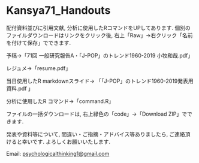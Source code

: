 # Kansya71_Handouts


配付資料並びに引用文献, 分析に使用したRコマンドをUPしてあります. 個別のファイルダウンロードはリンクをクリック後, 右上「Raw」→右クリック「名前を付けて保存」でできます. 

予稿→「71回 一般研究報告A・「J-POP」のトレンド1960-2019 小牧和哉.pdf」

レジュメ→「resume.pdf」

当日使用したR markdownスライド→ 「「J-POP」のトレンド1960-2019発表用資料.pdf 」

分析に使用したR コマンド→「command.R」

ファイルの一括ダウンロードは, 右上緑色の「code」→「Download ZIP」でできます. 

発表や資料等について, 間違い・ご指摘・アドバイス等ありましたら, ご連絡頂けると幸いです. よろしくお願いいたします. 

Email: psychologicalthinking1@gmail.com
